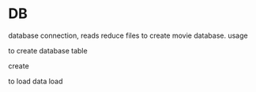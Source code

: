 DB
==

database connection, reads reduce files to create movie database.
usage 

to create database table

create

to load data
 load <folder containing input files>
